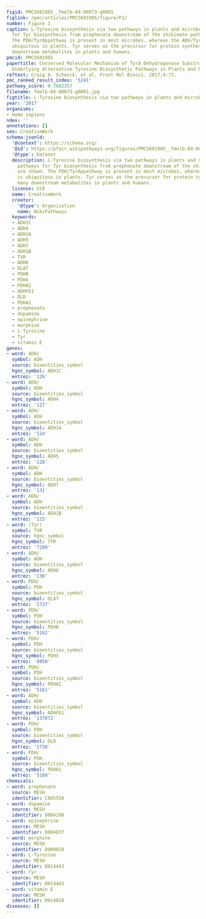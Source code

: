 ```yaml
---
figid: PMC5681985__fmolb-04-00073-g0001
figlink: /pmc/articles/PMC5681985/figure/F1/
number: Figure 1
caption: L-Tyrosine biosynthesis via two pathways in plants and microbes. Two pathways
  for Tyr biosynthesis from prephenate downstream of the shikimate pathway are shown.
  The PDH/TyrAppathway is present in most microbes, whereas the ADH/TyrAapathway is
  ubiquitous in plants. Tyr serves as the precursor for protein synthesis and many
  downstream metabolites in plants and humans.
pmcid: PMC5681985
papertitle: Conserved Molecular Mechanism of TyrA Dehydrogenase Substrate Specificity
  Underlying Alternative Tyrosine Biosynthetic Pathways in Plants and Microbes.
reftext: Craig A. Schenck, et al. Front Mol Biosci. 2017;4:73.
pmc_ranked_result_index: '5241'
pathway_score: 0.7682357
filename: fmolb-04-00073-g0001.jpg
figtitle: L-Tyrosine biosynthesis via two pathways in plants and microbes
year: '2017'
organisms:
- Homo sapiens
ndex: ''
annotations: []
seo: CreativeWork
schema-jsonld:
  '@context': https://schema.org/
  '@id': https://pfocr.wikipathways.org/figures/PMC5681985__fmolb-04-00073-g0001.html
  '@type': Dataset
  description: L-Tyrosine biosynthesis via two pathways in plants and microbes. Two
    pathways for Tyr biosynthesis from prephenate downstream of the shikimate pathway
    are shown. The PDH/TyrAppathway is present in most microbes, whereas the ADH/TyrAapathway
    is ubiquitous in plants. Tyr serves as the precursor for protein synthesis and
    many downstream metabolites in plants and humans.
  license: CC0
  name: CreativeWork
  creator:
    '@type': Organization
    name: WikiPathways
  keywords:
  - ADH1C
  - ADH4
  - ADH1A
  - ADH5
  - ADH7
  - ADH1B
  - TYR
  - ADH6
  - DLAT
  - PDHB
  - PDHX
  - PDHA2
  - ADHFE1
  - DLD
  - PDHA1
  - prephenate
  - dopamine
  - epinephrine
  - morphine
  - L-Tyrosine
  - Tyr
  - vitamin E
genes:
- word: ADH/
  symbol: ADH
  source: bioentities_symbol
  hgnc_symbol: ADH1C
  entrez: '126'
- word: ADH/
  symbol: ADH
  source: bioentities_symbol
  hgnc_symbol: ADH4
  entrez: '127'
- word: ADH/
  symbol: ADH
  source: bioentities_symbol
  hgnc_symbol: ADH1A
  entrez: '124'
- word: ADH/
  symbol: ADH
  source: bioentities_symbol
  hgnc_symbol: ADH5
  entrez: '128'
- word: ADH/
  symbol: ADH
  source: bioentities_symbol
  hgnc_symbol: ADH7
  entrez: '131'
- word: ADH/
  symbol: ADH
  source: bioentities_symbol
  hgnc_symbol: ADH1B
  entrez: '125'
- word: (Tyr)
  symbol: TYR
  source: hgnc_symbol
  hgnc_symbol: TYR
  entrez: '7299'
- word: ADH/
  symbol: ADH
  source: bioentities_symbol
  hgnc_symbol: ADH6
  entrez: '130'
- word: PDH/
  symbol: PDH
  source: bioentities_symbol
  hgnc_symbol: DLAT
  entrez: '1737'
- word: PDH/
  symbol: PDH
  source: bioentities_symbol
  hgnc_symbol: PDHB
  entrez: '5162'
- word: PDH/
  symbol: PDH
  source: bioentities_symbol
  hgnc_symbol: PDHX
  entrez: '8050'
- word: PDH/
  symbol: PDH
  source: bioentities_symbol
  hgnc_symbol: PDHA2
  entrez: '5161'
- word: ADH/
  symbol: ADH
  source: bioentities_symbol
  hgnc_symbol: ADHFE1
  entrez: '137872'
- word: PDH/
  symbol: PDH
  source: bioentities_symbol
  hgnc_symbol: DLD
  entrez: '1738'
- word: PDH/
  symbol: PDH
  source: bioentities_symbol
  hgnc_symbol: PDHA1
  entrez: '5160'
chemicals:
- word: prephenate
  source: MESH
  identifier: C005550
- word: dopamine
  source: MESH
  identifier: D004298
- word: epinephrine
  source: MESH
  identifier: D004837
- word: morphine
  source: MESH
  identifier: D009020
- word: L-Tyrosine
  source: MESH
  identifier: D014443
- word: Tyr
  source: MESH
  identifier: D014443
- word: vitamin E
  source: MESH
  identifier: D014810
diseases: []
---
```


